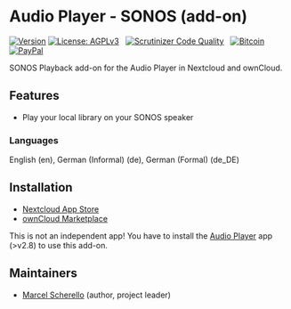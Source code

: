 # Audio Player - SONOS (add-on)

[![Version](https://img.shields.io/github/release/rello/audioplayer_sonos.svg)](https://github.com/rello/audioplayer_sonos/blob/master/CHANGELOG.md)&#160;[![License: AGPLv3](https://img.shields.io/badge/license-AGPLv3-blue.svg)](http://www.gnu.org/licenses/agpl-3.0)&#160;&#160;&#160;[![Scrutinizer Code Quality](https://scrutinizer-ci.com/g/rello/audioplayer_exitor/badges/quality-score.png?b=master)](https://scrutinizer-ci.com/g/rello/audioplayer_sonos/?branch=master)&#160;&#160;&#160;[![Bitcoin](https://img.shields.io/badge/donate-Bitcoin-blue.svg)](https://github.com/rello/audioplayer/wiki/donate)&#160;[![PayPal](https://img.shields.io/badge/donate-PayPal-blue.svg)](https://github.com/rello/audioplayer/wiki/donate)

SONOS Playback add-on for the Audio Player in Nextcloud and ownCloud.


## Features
- Play your local library on your SONOS speaker

### Languages
English (en), German (Informal) (de), German (Formal) (de_DE)

## Installation
- [Nextcloud App Store](https://apps.nextcloud.com/apps/audioplayer_sonos)
- [ownCloud Marketplace](https://marketplace.owncloud.com/apps/audioplayer_sonos)

This is not an independent app! 
You have to install the [Audio Player](https://github.com/rello/audioplayer "Audio Player for Nextcloud and ownCloud") app (>v2.8) to use this add-on.


## Maintainers
- [Marcel Scherello](https://github.com/rello) (author, project leader)
